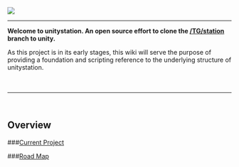 ![](http://doobly.izz.moe/unitystation/wiki/unitystationLOGO.png)
***

**Welcome to unitystation. An open source effort to clone the [/TG/station](www.tgstation13.org) branch to unity.**

As this project is in its early stages, this wiki will serve the purpose of providing a foundation and scripting reference to the underlying structure of unitystation.
<br><br><br>
***
<br>

## Overview 

###[Current Project](https://github.com/unitystation/unitystation/projects/2)

###[Road Map](https://github.com/unitystation/unitystation/wiki/Road-Map)

                             